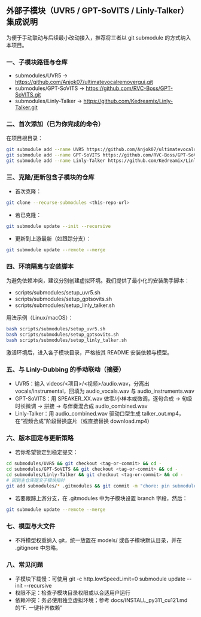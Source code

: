 ## 外部子模块（UVR5 / GPT-SoVITS / Linly-Talker）集成说明

为便于手动联动与后续最小改动接入，推荐将三者以 git submodule 的方式纳入本项目。

### 一、子模块路径与仓库
- submodules/UVR5 → https://github.com/Anjok07/ultimatevocalremovergui.git
- submodules/GPT-SoVITS → https://github.com/RVC-Boss/GPT-SoVITS.git
- submodules/Linly-Talker → https://github.com/Kedreamix/Linly-Talker.git

### 二、首次添加（已为你完成的命令）
在项目根目录：
```bash
git submodule add --name UVR5 https://github.com/Anjok07/ultimatevocalremovergui.git submodules/UVR5
git submodule add --name GPT-SoVITS https://github.com/RVC-Boss/GPT-SoVITS.git submodules/GPT-SoVITS
git submodule add --name Linly-Talker https://github.com/Kedreamix/Linly-Talker.git submodules/Linly-Talker
```

### 三、克隆/更新包含子模块的仓库
- 首次克隆：
```bash
git clone --recurse-submodules <this-repo-url>
```
- 若已克隆：
```bash
git submodule update --init --recursive
```
- 更新到上游最新（如跟踪分支）：
```bash
git submodule update --remote --merge
```

### 四、环境隔离与安装脚本
为避免依赖冲突，建议分别创建虚拟环境。我们提供了最小化的安装助手脚本：
- scripts/submodules/setup_uvr5.sh
- scripts/submodules/setup_gptsovits.sh
- scripts/submodules/setup_linly_talker.sh

用法示例（Linux/macOS）：
```bash
bash scripts/submodules/setup_uvr5.sh
bash scripts/submodules/setup_gptsovits.sh
bash scripts/submodules/setup_linly_talker.sh
```
激活环境后，进入各子模块目录，严格按其 README 安装依赖与模型。

### 五、与 Linly-Dubbing 的手动联动（摘要）
- UVR5：输入 videos/<项目>/<视频>/audio.wav，分离出 vocals/instrumental，回填为 audio_vocals.wav 与 audio_instruments.wav
- GPT-SoVITS：用 SPEAKER_XX.wav 做零/小样本或微调，逐句合成 → 句级时长微调 → 拼接 → 与伴奏混合成 audio_combined.wav
- Linly-Talker：用 audio_combined.wav 驱动口型生成 talker_out.mp4，在“视频合成”阶段替换底片（或直接替换 download.mp4）

### 六、版本固定与更新策略
- 若你希望锁定到稳定提交：
```bash
cd submodules/UVR5 && git checkout <tag-or-commit> && cd -
cd submodules/GPT-SoVITS && git checkout <tag-or-commit> && cd -
cd submodules/Linly-Talker && git checkout <tag-or-commit> && cd -
# 回到主仓库提交子模块指针
git add submodules/* .gitmodules && git commit -m "chore: pin submodules"
```
- 若要跟踪上游分支，在 .gitmodules 中为子模块设置 branch 字段，然后：
```bash
git submodule update --remote --merge
```

### 七、模型与大文件
- 不将模型权重纳入 git，统一放置在 models/ 或各子模块默认目录，并在 .gitignore 中忽略。

### 八、常见问题
- 子模块下载慢：可使用 git -c http.lowSpeedLimit=0 submodule update --init --recursive
- 权限不足：检查子模块目录权限或以合适用户运行
- 依赖冲突：务必使用独立虚拟环境；参考 docs/INSTALL_py311_cu121.md 的“F. 一键补齐依赖”

